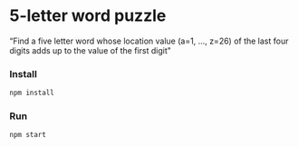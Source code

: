# 5-letter word puzzle

“Find a five letter word whose location value (a=1, …, z=26) of the last four digits adds up to the value of the first digit"

### Install
```bash
npm install
```

### Run
```bash
npm start
```
